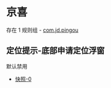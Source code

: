 # 京喜

存在 1 规则组 - [com.jd.pingou](/src/apps/com.jd.pingou.ts)

## 定位提示-底部申请定位浮窗

默认禁用

- [快照-0](https://i.gkd.li/i/13804515)
